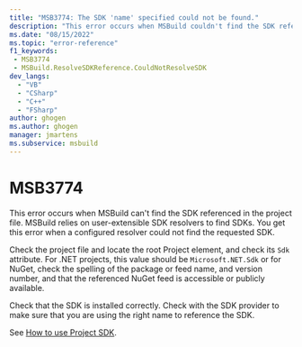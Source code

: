 ```yaml
---
title: "MSB3774: The SDK 'name' specified could not be found."
description: "This error occurs when MSBuild couldn't find the SDK referenced in the project file."
ms.date: "08/15/2022"
ms.topic: "error-reference"
f1_keywords:
 - MSB3774
 - MSBuild.ResolveSDKReference.CouldNotResolveSDK
dev_langs:
  - "VB"
  - "CSharp"
  - "C++"
  - "FSharp"
author: ghogen
ms.author: ghogen
manager: jmartens
ms.subservice: msbuild
---
```

# MSB3774

This error occurs when MSBuild can't find the SDK referenced in the project file. MSBuild relies on user-extensible SDK resolvers to find SDKs. You get this error when a configured resolver could not find the requested SDK.

Check the project file and locate the root Project element, and check its `Sdk` attribute. For .NET projects, this value should be `Microsoft.NET.Sdk` or for NuGet, check the spelling of the package or feed name, and version number, and that the referenced NuGet feed is accessible or publicly available.

Check that the SDK is installed correctly. Check with the SDK provider to make sure that you are using the right name to reference the SDK.

See [How to use Project SDK](../how-to-use-project-sdk.md).
